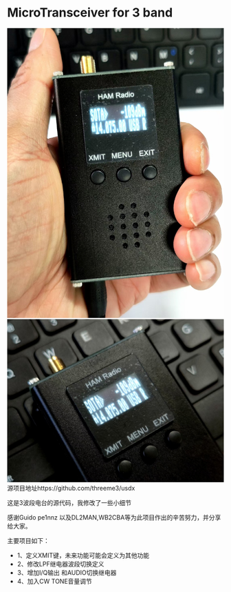 # MicroTransceiver for 3 band
![手持照片](https://github.com/bg6jji/MicroTransceiver/blob/main/Photo/%E6%89%8B%E6%8C%81.jpg)
![特写照片](https://github.com/bg6jji/MicroTransceiver/blob/main/Photo/%E7%89%B9%E5%86%99.jpg)
源项目地址https://github.com/threeme3/usdx

这是3波段电台的源代码，我修改了一些小细节

感谢Guido pe1nnz 以及DL2MAN,WB2CBA等为此项目作出的辛苦努力，并分享给大家。


主要项目如下：
+ 1、定义XMIT键，未来功能可能会定义为其他功能
+ 2、修改LPF继电器波段切换定义
+ 3、增加I/Q输出 和AUDIO切换继电器
+ 4、加入CW TONE音量调节
